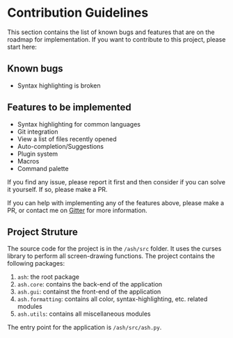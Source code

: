 # Contribution Guidelines

This section contains the list of known bugs and features that are on the roadmap for implementation. If you want to contribute to this project, please start here:

## Known bugs
- Syntax highlighting is broken

## Features to be implemented
- Syntax highlighting for common languages
- Git integration
- View a list of files recently opened
- Auto-completion/Suggestions
- Plugin system
- Macros
- Command palette

If you find any issue, please report it first and then consider if you can solve it yourself. If so, please make a PR.

If you can help with implementing any of the features above, please make a PR, or contact me on [Gitter](https://gitter.im/akashnag/ash) for more information.

## Project Struture

The source code for the project is in the `/ash/src` folder. It uses the curses library to perform all screen-drawing functions. The project contains the following packages:
1. `ash`: the root package
2. `ash.core`: contains the back-end of the application
3. `ash.gui`: containst the front-end of the application
4. `ash.formatting`: contains all color, syntax-highlighting, etc. related modules
5. `ash.utils`: contains all miscellaneous modules

The entry point for the application is `/ash/src/ash.py`.
